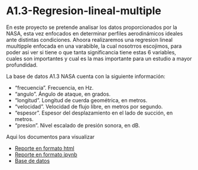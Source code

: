 # A1.3-Regresion-lineal-multiple
En este proyecto se pretende analisar los datos proporcionados por la NASA, esta vez enfocados en determinar perfiles aerodinámicos ideales ante distintas condiciones. Ahoora realizaremos una regresion lineal muultipple enfocada en una varabible, la cual nosotrros escojimos, para poder asi ver si tiene o que tanta significancia tiene estas 6 variables, cuales son importantes y cual es la mas importante para un estudio a mayor profundidad.

La base de datos A1.3 NASA cuenta con la siguiente información:
- “frecuencia”. Frecuencia, en Hz.
- “angulo”. Ángulo de ataque, en grados.
- “longitud”. Longitud de cuerda geométrica, en metros.
- “velocidad”. Velocidad de flujo libre, en metros por segundo.
- “espesor”. Espesor del desplazamiento en el lado de succión, en metros.
- “presion”. Nivel escalado de presión sonora, en dB.

Aqui los documentos para visualizar
- [Reporte en formato html](./A1.5-Solucion-de-problemas.html)
- [Reporte en formato ipynb](./A1.5-Solucion-de-problemas.ipynb)
- [Base de datos](./A1.5-Calificaciones.csv)
